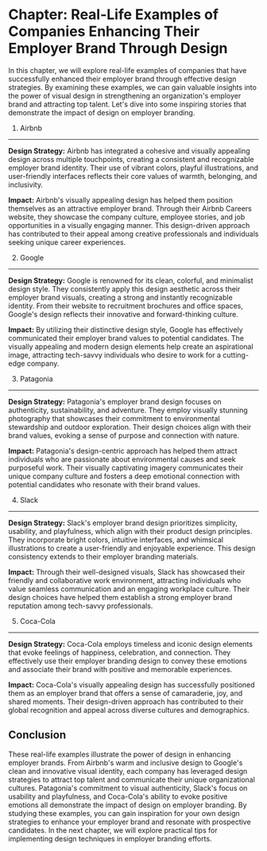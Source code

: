 Chapter: Real-Life Examples of Companies Enhancing Their Employer Brand Through Design
======================================================================================

In this chapter, we will explore real-life examples of companies that have successfully enhanced their employer brand through effective design strategies. By examining these examples, we can gain valuable insights into the power of visual design in strengthening an organization's employer brand and attracting top talent. Let's dive into some inspiring stories that demonstrate the impact of design on employer branding.

1. Airbnb
---------

**Design Strategy:** Airbnb has integrated a cohesive and visually appealing design across multiple touchpoints, creating a consistent and recognizable employer brand identity. Their use of vibrant colors, playful illustrations, and user-friendly interfaces reflects their core values of warmth, belonging, and inclusivity.

**Impact:** Airbnb's visually appealing design has helped them position themselves as an attractive employer brand. Through their Airbnb Careers website, they showcase the company culture, employee stories, and job opportunities in a visually engaging manner. This design-driven approach has contributed to their appeal among creative professionals and individuals seeking unique career experiences.

2. Google
---------

**Design Strategy:** Google is renowned for its clean, colorful, and minimalist design style. They consistently apply this design aesthetic across their employer brand visuals, creating a strong and instantly recognizable identity. From their website to recruitment brochures and office spaces, Google's design reflects their innovative and forward-thinking culture.

**Impact:** By utilizing their distinctive design style, Google has effectively communicated their employer brand values to potential candidates. The visually appealing and modern design elements help create an aspirational image, attracting tech-savvy individuals who desire to work for a cutting-edge company.

3. Patagonia
------------

**Design Strategy:** Patagonia's employer brand design focuses on authenticity, sustainability, and adventure. They employ visually stunning photography that showcases their commitment to environmental stewardship and outdoor exploration. Their design choices align with their brand values, evoking a sense of purpose and connection with nature.

**Impact:** Patagonia's design-centric approach has helped them attract individuals who are passionate about environmental causes and seek purposeful work. Their visually captivating imagery communicates their unique company culture and fosters a deep emotional connection with potential candidates who resonate with their brand values.

4. Slack
--------

**Design Strategy:** Slack's employer brand design prioritizes simplicity, usability, and playfulness, which align with their product design principles. They incorporate bright colors, intuitive interfaces, and whimsical illustrations to create a user-friendly and enjoyable experience. This design consistency extends to their employer branding materials.

**Impact:** Through their well-designed visuals, Slack has showcased their friendly and collaborative work environment, attracting individuals who value seamless communication and an engaging workplace culture. Their design choices have helped them establish a strong employer brand reputation among tech-savvy professionals.

5. Coca-Cola
------------

**Design Strategy:** Coca-Cola employs timeless and iconic design elements that evoke feelings of happiness, celebration, and connection. They effectively use their employer branding design to convey these emotions and associate their brand with positive and memorable experiences.

**Impact:** Coca-Cola's visually appealing design has successfully positioned them as an employer brand that offers a sense of camaraderie, joy, and shared moments. Their design-driven approach has contributed to their global recognition and appeal across diverse cultures and demographics.

Conclusion
----------

These real-life examples illustrate the power of design in enhancing employer brands. From Airbnb's warm and inclusive design to Google's clean and innovative visual identity, each company has leveraged design strategies to attract top talent and communicate their unique organizational cultures. Patagonia's commitment to visual authenticity, Slack's focus on usability and playfulness, and Coca-Cola's ability to evoke positive emotions all demonstrate the impact of design on employer branding. By studying these examples, you can gain inspiration for your own design strategies to enhance your employer brand and resonate with prospective candidates. In the next chapter, we will explore practical tips for implementing design techniques in employer branding efforts.
